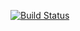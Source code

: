 [![Build Status](https://travis-ci.com/adhaar-star/UnitTestPractice.svg?branch=master)](https://travis-ci.com/adhaar-star/UnitTestPractice)
 
